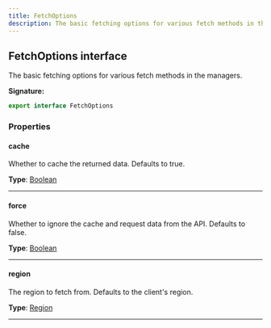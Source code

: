 ```yaml
---
title: FetchOptions
description: The basic fetching options for various fetch methods in the managers.
---
```


## FetchOptions interface

The basic fetching options for various fetch methods in the managers.

**Signature:**

```ts
export interface FetchOptions 
```

### Properties

#### cache

Whether to cache the returned data. Defaults to true.



**Type**: [Boolean](https://developer.mozilla.org/en-US/docs/Web/JavaScript/Reference/Global_Objects/Boolean)

---

#### force

Whether to ignore the cache and request data from the API. Defaults to false.



**Type**: [Boolean](https://developer.mozilla.org/en-US/docs/Web/JavaScript/Reference/Global_Objects/Boolean)

---

#### region

The region to fetch from. Defaults to the client's region.



**Type**: [Region](/api/Region.md)

---

